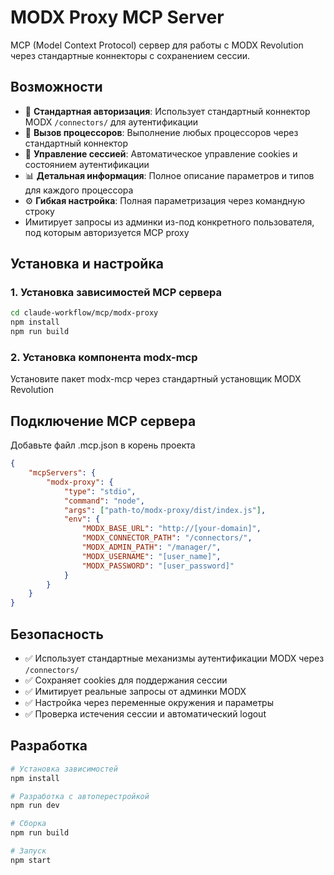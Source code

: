 # MODX Proxy MCP Server

MCP (Model Context Protocol) сервер для работы с MODX Revolution через стандартные коннекторы с сохранением сессии.

## Возможности

- 🔐 **Стандартная авторизация**: Использует стандартный коннектор MODX `/connectors/` для аутентификации
- 🔄 **Вызов процессоров**: Выполнение любых процессоров через стандартный коннектор
- 🍪 **Управление сессией**: Автоматическое управление cookies и состоянием аутентификации
- 📊 **Детальная информация**: Полное описание параметров и типов для каждого процессора
- ⚙️ **Гибкая настройка**: Полная параметризация через командную строку
- Имитирует запросы из админки из-под конкретного пользователя, под которым авторизуется MCP proxy

## Установка и настройка

### 1. Установка зависимостей MCP сервера

```bash
cd claude-workflow/mcp/modx-proxy
npm install
npm run build
```

### 2. Установка компонента modx-mcp

Установите пакет modx-mcp через стандартный установщик MODX Revolution

## Подключение MCP сервера

Добавьте файл .mcp.json в корень проекта

```json
{
    "mcpServers": {
        "modx-proxy": {
            "type": "stdio",
            "command": "node",
            "args": ["path-to/modx-proxy/dist/index.js"],
            "env": {
                "MODX_BASE_URL": "http://[your-domain]",
                "MODX_CONNECTOR_PATH": "/connectors/",
                "MODX_ADMIN_PATH": "/manager/",
                "MODX_USERNAME": "[user_name]",
                "MODX_PASSWORD": "[user_password]"
            }
        }
    }
}

```


## Безопасность

- ✅ Использует стандартные механизмы аутентификации MODX через `/connectors/`
- ✅ Сохраняет cookies для поддержания сессии
- ✅ Имитирует реальные запросы от админки MODX
- ✅ Настройка через переменные окружения и параметры
- ✅ Проверка истечения сессии и автоматический logout

## Разработка

```bash
# Установка зависимостей
npm install

# Разработка с автоперестройкой
npm run dev

# Сборка
npm run build

# Запуск
npm start
```

